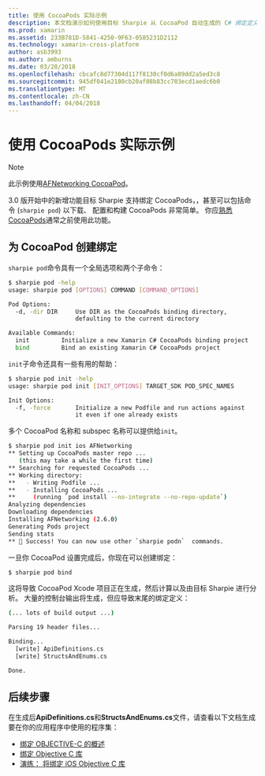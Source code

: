 ```yaml
---
title: 使用 CocoaPods 实际示例
description: 本文档演示如何使用目标 Sharpie 从 CocoaPod 自动生成的 C# 绑定定义。
ms.prod: xamarin
ms.assetid: 233B781D-5841-4250-9F63-0585231D2112
ms.technology: xamarin-cross-platform
author: asb3993
ms.author: amburns
ms.date: 03/28/2018
ms.openlocfilehash: cbcafc8d77304d117f8130cf0d6a89dd2a5ed3c8
ms.sourcegitcommit: 945df041e2180cb20af08b83cc703ecd1aedc6b0
ms.translationtype: MT
ms.contentlocale: zh-CN
ms.lasthandoff: 04/04/2018
---
```

# <a name="real-world-example-using-cocoapods"></a>使用 CocoaPods 实际示例

> [!NOTE]
> 此示例使用[AFNetworking CocoaPod](https://cocoapods.org/pods/AFNetworking)。

3.0 版开始中的新增功能目标 Sharpie 支持绑定 CocoaPods，，甚至可以包括命令 (`sharpie pod`) 以下载、 配置和构建 CocoaPods 非常简单。 你应[熟悉 CocoaPods](https://cocoapods.org)通常之前使用此功能。

## <a name="creating-a-binding-for-a-cocoapod"></a>为 CocoaPod 创建绑定

`sharpie pod`命令具有一个全局选项和两个子命令：

```bash
$ sharpie pod -help
usage: sharpie pod [OPTIONS] COMMAND [COMMAND_OPTIONS]

Pod Options:
  -d, -dir DIR     Use DIR as the CocoaPods binding directory,
                   defaulting to the current directory

Available Commands:
  init         Initialize a new Xamarin C# CocoaPods binding project
  bind         Bind an existing Xamarin C# CocoaPods project
```

`init`子命令还具有一些有用的帮助：

```bash
$ sharpie pod init -help
usage: sharpie pod init [INIT_OPTIONS] TARGET_SDK POD_SPEC_NAMES

Init Options:
  -f, -force       Initialize a new Podfile and run actions against
                   it even if one already exists
```

多个 CocoaPod 名称和 subspec 名称可以提供给`init`。

```bash
$ sharpie pod init ios AFNetworking
** Setting up CocoaPods master repo ...
   (this may take a while the first time)
** Searching for requested CocoaPods ...
** Working directory:
**   - Writing Podfile ...
**   - Installing CocoaPods ...
**     (running `pod install --no-integrate --no-repo-update`)
Analyzing dependencies
Downloading dependencies
Installing AFNetworking (2.6.0)
Generating Pods project
Sending stats
** 🍻 Success! You can now use other `sharpie podn`  commands.
```

一旦你 CocoaPod 设置完成后，你现在可以创建绑定：

```bash
$ sharpie pod bind
```

这将导致 CocoaPod Xcode 项目正在生成，然后计算以及由目标 Sharpie 进行分析。 大量的控制台输出将生成，但应导致末尾的绑定定义：

```bash
(... lots of build output ...)

Parsing 19 header files...

Binding...
  [write] ApiDefinitions.cs
  [write] StructsAndEnums.cs

Done.
```

## <a name="next-steps"></a>后续步骤

在生成后**ApiDefinitions.cs**和**StructsAndEnums.cs**文件，请查看以下文档生成要在你的应用程序中使用的程序集：

- [绑定 OBJECTIVE-C 的概述](~/cross-platform/macios/binding/overview.md)
- [绑定 Objective C 库](~/cross-platform/macios/binding/objective-c-libraries.md)
- [演练： 将绑定 iOS Objective C 库](~/ios/platform/binding-objective-c/walkthrough.md)

